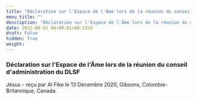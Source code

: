 ```yaml
---
title: "Déclaration sur l'Espace de l'Âme lors de la réunion du conseil d'administration du DLSF"
menu_title: ""
description: "Déclaration sur l'Espace de l'Âme lors de la réunion du conseil d'administration du DLSF"
date: 2022-06-01 06:00:01+00:1343
draft: False
hidden: True
weight:
---
```

### Déclaration sur l'Espace de l'Âme lors de la réunion du conseil d'administration du DLSF

Jésus - reçu par Al Fike le 13 Décembre 2020, Gibsons, Colombie-Britannique, Canada.



